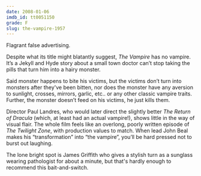 ```yaml
---
date: 2008-01-06
imdb_id: tt0051150
grade: F
slug: the-vampire-1957
---
```


Flagrant false advertising.

Despite what its title might blatantly suggest, _The Vampire_ has no vampire. It’s a Jekyll and Hyde story about a small town doctor can’t stop taking the pills that turn him into a hairy monster.

Said monster happens to bite his victims, but the victims don’t turn into monsters after they've been bitten, nor does the monster have any aversion to sunlight, crosses, mirrors, garlic, etc.. or any other classic vampire traits. Further, the monster doesn’t feed on his victims, he just kills them.

Director Paul Landres, who would later direct the slightly better <span data-imdb-id="tt0052131">_The Return of Dracula_</span> (which, at least had an actual vampire!), shows little in the way of visual flair. The whole film feels like an overlong, poorly written episode of _The Twilight Zone_, with production values to match. When lead John Beal makes his “transformation” into “the vampire”, you’ll be hard pressed not to burst out laughing.

The lone bright spot is James Griffith who gives a stylish turn as a sunglass wearing pathologist for about a minute, but that's hardly enough to recommend this bait-and-switch.
